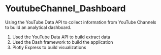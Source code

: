 # YoutubeChannel_Dashboard
Using the YouTube Data API to collect information from YouTube Channels to build an analytical dashboard. 

1. Used the YouTube Data API to build extract data
2. Used the Dash framework to build the application
3. Plotly Express to build visualizations
